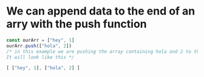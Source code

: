 # We can append data to the end of an arry with the push function 

```js
const ourArr = ["hey", 1]
ourArr.push(["hola", 2])
/* in this example we are pushing the array containing hola and 2 to the end of the first array 
It will look like this */ 

[ ["hey", 1], ["hola", 2] ]
```